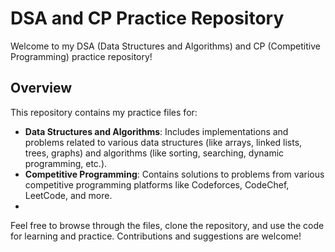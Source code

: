 # DSA and CP Practice Repository

Welcome to my DSA (Data Structures and Algorithms) and CP (Competitive Programming) practice repository!

## Overview

This repository contains my practice files for:
- **Data Structures and Algorithms**: Includes implementations and problems related to various data structures (like arrays, linked lists, trees, graphs) and algorithms (like sorting, searching, dynamic programming, etc.).
- **Competitive Programming**: Contains solutions to problems from various competitive programming platforms like Codeforces, CodeChef, LeetCode, and more.
- 

Feel free to browse through the files, clone the repository, and use the code for learning and practice. Contributions and suggestions are welcome!
